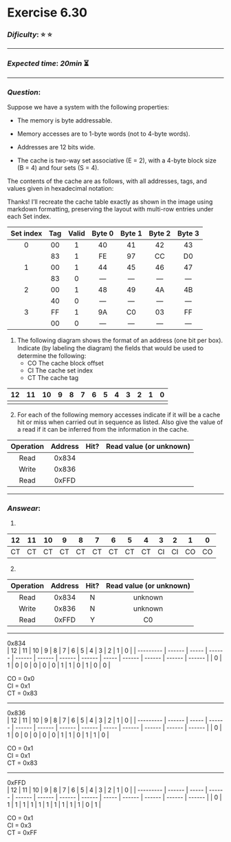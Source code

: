 Exercise 6.30
==============

### ***Dificulty***: :star: :star:

---

### ***Expected time***: ***20min*** :hourglass_flowing_sand:

---

### ***Question***:
Suppose we have a system with the following properties:  

- The memory is byte addressable.  

- Memory accesses are to 1-byte words (not to 4-byte words).  

- Addresses are 12 bits wide.  

- The cache is two-way set associative (E = 2), with a 4-byte block size (B = 4) and four sets (S = 4).  

The contents of the cache are as follows, with all addresses, tags, and values given in hexadecimal notation:  

Thanks! I’ll recreate the cache table exactly as shown in the image using markdown formatting, preserving the layout with multi-row entries under each Set index.  

| Set index | Tag | Valid | Byte 0 | Byte 1 | Byte 2 | Byte 3 |
| :-------: | :-: | :---: | :----: | :----: | :----: | :----: |
| 0         | 00  | 1     | 40     | 41     | 42     | 43     |
|           | 83  | 1     | FE     | 97     | CC     | D0     |
| 1         | 00  | 1     | 44     | 45     | 46     | 47     |
|           | 83  | 0     | —      | —      | —      | —      |
| 2         | 00  | 1     | 48     | 49     | 4A     | 4B     |
|           | 40  | 0     | —      | —      | —      | —      |
| 3         | FF  | 1     | 9A     | C0     | 03     | FF     |
|           | 00  | 0     | —      | —      | —      | —      |  

1. The following diagram shows the format of an address (one bit per box). Indicate (by labeling the diagram) the ﬁelds that would be used to determine the following:  
    - CO The cache block offset
    - CI The cache set index
    - CT The cache tag  

| 12        |   11   |   10  |   9    |   8    |   7    |    6   |    5   |    4  |    3   |    2   |    1   |    0   |
| --------- | ------ | ----- | ------ | ------ | ------ | ------ | ------ | ----- | ------ | ------ | ------ | ------ |
|           |        |       |        |        |        |        |        |       |        |        |        |        |  

2. For each of the following memory accesses indicate if it will be a cache hit or miss when carried out in sequence as listed. Also give the value of a read if it can be inferred from the information in the cache.  

| Operation | Address | Hit? | Read value (or unknown) |
| :-------: | :-----: | :--: | :---------------------: |
| Read      | 0x834   |      |                         |
| Write     | 0x836   |      |                         |
| Read      | 0xFFD   |      |                         |



---  

### ***Answear***:  

1. 
| 12        |   11   |   10  |   9    |   8    |   7    |    6   |    5   |    4  |    3   |    2   |    1   |    0   |
| --------- | ------ | ----- | ------ | ------ | ------ | ------ | ------ | ----- | ------ | ------ | ------ | ------ |
|    CT     |   CT   |   CT  |   CT   |   CT   |   CT   |   CT   |   CT   |   CT  |   CI   |   CI   |   CO   |  CO    |  


2. 
| Operation | Address | Hit? | Read value (or unknown) |
| :-------: | :-----: | :--: | :---------------------: |
| Read      | 0x834   |   N  |         unknown         |
| Write     | 0x836   |   N  |         unknown         |
| Read      | 0xFFD   |   Y  |         C0              |  

---

0x834  
| 12        |   11   |   10  |   9    |   8    |   7    |    6   |    5   |    4  |    3   |    2   |    1   |    0   |
| --------- | ------ | ----- | ------ | ------ | ------ | ------ | ------ | ----- | ------ | ------ | ------ | ------ |
|    0      |   1    |   0   |   0    |   0    |   0    |   0    |   1    |   1   |   0    |   1    |   0    |  0     |  


CO = 0x0  
CI = 0x1  
CT = 0x83  

---  

0x836  
| 12        |   11   |   10  |   9    |   8    |   7    |    6   |    5   |    4  |    3   |    2   |    1   |    0   |
| --------- | ------ | ----- | ------ | ------ | ------ | ------ | ------ | ----- | ------ | ------ | ------ | ------ |
|    0      |   1    |   0   |   0    |   0    |   0    |   0    |   1    |   1   |   0    |   1    |   1    |  0     |  


CO = 0x1  
CI = 0x1  
CT = 0x83  

---  

0xFFD  
| 12        |   11   |   10  |   9    |   8    |   7    |    6   |    5   |    4  |    3   |    2   |    1   |    0   |
| --------- | ------ | ----- | ------ | ------ | ------ | ------ | ------ | ----- | ------ | ------ | ------ | ------ |
|    0      |   1    |   1   |   1    |   1    |   1    |   1    |   1    |   1   |   1    |   1    |   0    |   1    |  


CO = 0x1  
CI = 0x3  
CT = 0xFF  